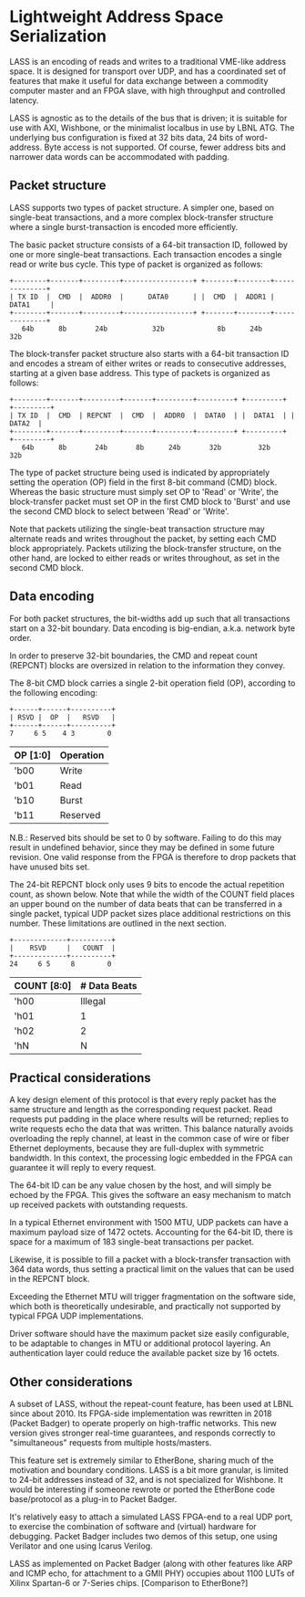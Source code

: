 # Lightweight Address Space Serialization

LASS is an encoding of reads and writes to a traditional VME-like address space.
It is designed for transport over UDP, and has a coordinated set of features
that make it useful for data exchange between a commodity computer master and
an FPGA slave, with high throughput and controlled latency.

LASS is agnostic as to the details of the bus that is driven; it is suitable
for use with AXI, Wishbone, or the minimalist localbus in use by LBNL ATG.
The underlying bus configuration is fixed at 32 bits data, 24 bits of
word-address.  Byte access is not supported.  Of course, fewer address bits
and narrower data words can be accommodated with padding.

## Packet structure

LASS supports two types of packet structure. A simpler one, based on single-beat
transactions, and a more complex block-transfer structure where a single burst-transaction
is encoded more efficiently.

The basic packet structure consists of a 64-bit transaction ID, followed by one
or more single-beat transactions. Each transaction encodes a single read or write
bus cycle. This type of packet is organized as follows:
```
+--------+-------+---------+-----------------+ +-------+--------+--------------+
| TX ID  |  CMD  |  ADDR0  |      DATA0      | |  CMD  |  ADDR1 |    DATA1     |
+--------+-------+---------+-----------------+ +-------+--------+--------------+
   64b      8b       24b           32b             8b      24b        32b
```

The block-transfer packet structure also starts with a 64-bit transaction ID and
encodes a stream of either writes or reads to consecutive addresses, starting at
a given base address. This type of packets is organized as follows:
```
+--------+-------+---------+-------+---------+---------+ +---------+ +---------+
| TX ID  |  CMD  | REPCNT  |  CMD  |  ADDR0  |  DATA0  | |  DATA1  | |  DATA2  |
+--------+-------+---------+-------+---------+---------+ +---------+ +---------+
   64b      8b       24b       8b      24b       32b         32b         32b
```
The type of packet structure being used is indicated by appropriately setting the
operation (OP) field in the first 8-bit command (CMD) block. Whereas the basic
structure must simply set OP to 'Read' or 'Write', the block-transfer packet must
set OP in the first CMD block to 'Burst' and use the second CMD block to select
between 'Read' or 'Write'.

Note that packets utilizing the single-beat transaction structure may alternate
reads and writes throughout the packet, by setting each CMD block appropriately.
Packets utilizing the block-transfer structure, on the other hand, are locked to
either reads or writes throughout, as set in the second CMD block.

## Data encoding

For both packet structures, the bit-widths add up such that all transactions
start on a 32-bit boundary. Data encoding is big-endian, a.k.a. network byte order.

In order to preserve 32-bit boundaries, the CMD and repeat count (REPCNT) blocks
are oversized in relation to the information they convey.

The 8-bit CMD block carries a single 2-bit operation field (OP), according to the
following encoding:
```
+------+------+----------+
| RSVD |  OP  |   RSVD   |
+------+------+----------+
7     6 5    4 3        0
```
| OP [1:0] | Operation |
|  ------  |  ------   |
| 'b00     | Write     |
| 'b01     | Read      |
| 'b10     | Burst     |
| 'b11     | Reserved  |

N.B.: Reserved bits should be set to 0 by software. Failing to do this may result
in undefined behavior, since they may be defined in some future revision. One valid
response from the FPGA is therefore to drop packets that have unused bits set.

The 24-bit REPCNT block only uses 9 bits to encode the actual repetition count, as
shown below. Note that while the width of the COUNT field places an upper bound on
the number of data beats that can be transferred in a single packet, typical UDP
packet sizes place additional restrictions on this number. These limitations are
outlined in the next section.
```
+-------------+----------+
|    RSVD     |   COUNT  |
+-------------+----------+
24     6 5     8        0
```
| COUNT [8:0] | # Data Beats |
|    ------   |     ------    |
| 'h00        | Illegal       |
| 'h01        | 1             |
| 'h02        | 2             |
| 'hN         | N             |

## Practical considerations

A key design element of this protocol is that every reply packet has
the same structure and length as the corresponding request packet.
Read requests put padding in the place where results will be returned;
replies to write requests echo the data that was written.
This balance naturally avoids overloading the reply channel, at least
in the common case of wire or fiber Ethernet deployments, because they
are full-duplex with symmetric bandwidth.
In this context, the processing logic embedded in the FPGA
can guarantee it will reply to every request.

The 64-bit ID can be any value chosen by the host, and will simply be echoed
by the FPGA.  This gives the software an easy mechanism to match up received
packets with outstanding requests.

In a typical Ethernet environment with 1500 MTU, UDP packets can have a
maximum payload size of 1472 octets.  Accounting for the 64-bit ID, there
is space for a maximum of 183 single-beat transactions per packet.

Likewise, it is possible to fill a packet with a block-transfer transaction with
364 data words, thus setting a practical limit on the values that can be used in
the REPCNT block.

Exceeding the Ethernet MTU will trigger fragmentation on the software side,
which both is theoretically undesirable, and practically not supported by
typical FPGA UDP implementations.

Driver software should have the maximum packet size easily configurable,
to be adaptable to changes in MTU or additional protocol layering.
An authentication layer could reduce the available packet size by 16 octets.

## Other considerations

A subset of LASS, without the repeat-count feature, has been used at LBNL
since about 2010.  Its FPGA-side implementation was rewritten in 2018
(Packet Badger) to operate properly on high-traffic networks.
This new version gives stronger real-time guarantees, and responds correctly
to "simultaneous" requests from multiple hosts/masters.

This feature set is extremely similar to EtherBone, sharing much of the
motivation and boundary conditions.  LASS is a bit more granular, is limited
to 24-bit addresses instead of 32, and is not specialized for Wishbone.
It would be interesting if someone rewrote or ported the EtherBone code
base/protocol as a plug-in to Packet Badger.

It's relatively easy to attach a simulated LASS FPGA-end to a real UDP port,
to exercise the combination of software and (virtual) hardware for debugging.
Packet Badger includes two demos of this setup, one using Verilator and one
using Icarus Verilog.

LASS as implemented on Packet Badger (along with other features like ARP and
ICMP echo, for attachment to a GMII PHY) occupies about 1100 LUTs of Xilinx
Spartan-6 or 7-Series chips. [Comparison to EtherBone?]
